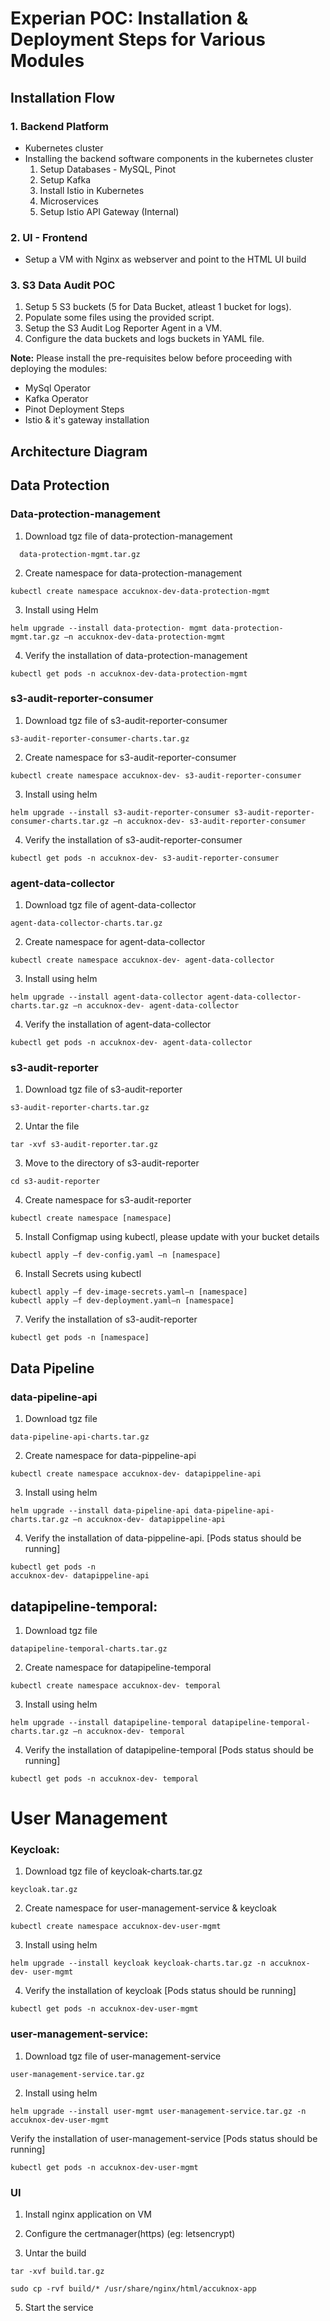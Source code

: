 # Experian POC: Installation & Deployment Steps for Various Modules

## Installation Flow
### 1. Backend Platform
 - Kubernetes cluster
 - Installing the backend software components in the kubernetes cluster
   1.  Setup Databases - MySQL, Pinot
   2. Setup Kafka
   3. Install Istio in Kubernetes
   4. Microservices
   5. Setup Istio API Gateway (Internal)

### 2. UI - Frontend
 - Setup a VM with Nginx as webserver and point to the HTML UI build

### 3. S3 Data Audit POC
 1. Setup 5 S3 buckets (5 for Data Bucket, atleast 1 bucket for logs).
 2. Populate some files using the provided script.
 3. Setup the S3 Audit Log Reporter Agent in a VM.
 4. Configure the data buckets and logs buckets in YAML file.

**Note:** Please install the pre-requisites below before proceeding with deploying the modules:
 - MySql Operator
 - Kafka Operator
 - Pinot Deployment Steps
 - Istio & it's gateway installation
##  Architecture Diagram

## Data Protection
### Data-protection-management
1. Download tgz file of      data-protection-management
```
  data-protection-mgmt.tar.gz
```
2. Create namespace for data-protection-management
```
kubectl create namespace accuknox-dev-data-protection-mgmt
```
3. Install using Helm
```
helm upgrade --install data-protection- mgmt data-protection-mgmt.tar.gz –n accuknox-dev-data-protection-mgmt
```
4. Verify the installation of data-protection-management
```
kubectl get pods -n accuknox-dev-data-protection-mgmt
```
### s3-audit-reporter-consumer
1. Download tgz file of s3-audit-reporter-consumer
```
s3-audit-reporter-consumer-charts.tar.gz
```
2. Create namespace for s3-audit-reporter-consumer
```
kubectl create namespace accuknox-dev- s3-audit-reporter-consumer
```
3. Install using helm
```
helm upgrade --install s3-audit-reporter-consumer s3-audit-reporter- consumer-charts.tar.gz –n accuknox-dev- s3-audit-reporter-consumer
```
4. Verify the installation of s3-audit-reporter-consumer
```
kubectl get pods -n accuknox-dev- s3-audit-reporter-consumer
```
### agent-data-collector
1. Download tgz file of agent-data-collector
```
agent-data-collector-charts.tar.gz
```
2. Create namespace for agent-data-collector
```
kubectl create namespace accuknox-dev- agent-data-collector
```
3. Install using helm
```
helm upgrade --install agent-data-collector agent-data-collector-
charts.tar.gz –n accuknox-dev- agent-data-collector
```
4. Verify the installation of agent-data-collector
```
kubectl get pods -n accuknox-dev- agent-data-collector
```
### s3-audit-reporter
1. Download tgz file of s3-audit-reporter
```
s3-audit-reporter-charts.tar.gz
```
2. Untar the file
```
tar -xvf s3-audit-reporter.tar.gz
```
3. Move to the directory of s3-audit-reporter
```
cd s3-audit-reporter
```
4. Create namespace for s3-audit-reporter
```
kubectl create namespace [namespace]
```
5. Install Configmap using kubectl, please update with your bucket details
```
kubectl apply –f dev-config.yaml –n [namespace]
```
6. Install Secrets using kubectl
```
kubectl apply –f dev-image-secrets.yaml–n [namespace]
kubectl apply –f dev-deployment.yaml–n [namespace]
```
7. Verify the installation of s3-audit-reporter
```
kubectl get pods -n [namespace]
```
## Data Pipeline
### data-pipeline-api
1. Download tgz file
```
data-pipeline-api-charts.tar.gz
```
2. Create namespace for data-pippeline-api
```
kubectl create namespace accuknox-dev- datapippeline-api
```
3. Install using helm
```
helm upgrade --install data-pipeline-api data-pipeline-api-charts.tar.gz –n accuknox-dev- datapippeline-api
```
4. Verify the installation of data-pippeline-api. [Pods status should be running] 
```
kubectl get pods -n 
accuknox-dev- datapippeline-api
```
## datapipeline-temporal:
1. Download tgz file
```
datapipeline-temporal-charts.tar.gz
```
2. Create namespace for datapipeline-temporal
```
kubectl create namespace accuknox-dev- temporal
```
3. Install using helm
```
helm upgrade --install datapipeline-temporal datapipeline-temporal-charts.tar.gz –n accuknox-dev- temporal
```
4. Verify the installation of datapipeline-temporal [Pods status should be running] 
```
kubectl get pods -n accuknox-dev- temporal
```
# User Management
### Keycloak:
1. Download tgz file of keycloak-charts.tar.gz
```
keycloak.tar.gz
```
2. Create namespace for user-management-service & keycloak
```
kubectl create namespace accuknox-dev-user-mgmt
```
3. Install using helm
```
helm upgrade --install keycloak keycloak-charts.tar.gz -n accuknox-dev- user-mgmt
```
4. Verify the installation of keycloak [Pods status should be running]
```
kubectl get pods -n accuknox-dev-user-mgmt
```
### user-management-service:
1. Download tgz file of user-management-service
```
user-management-service.tar.gz
```
2. Install using helm
```
helm upgrade --install user-mgmt user-management-service.tar.gz -n accuknox-dev-user-mgmt
```
Verify the installation of user-management-service [Pods status should be running]
```
kubectl get pods -n accuknox-dev-user-mgmt
```
### UI
1. Install nginx application on VM

2. Configure the certmanager(https) (eg: letsencrypt)

3. Untar the build
```
tar -xvf build.tar.gz
```
```
sudo cp -rvf build/* /usr/share/nginx/html/accuknox-app
```
5. Start the service
